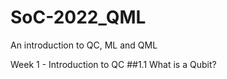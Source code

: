# SoC-2022_QML
An introduction to QC, ML and QML

Week 1 - Introduction to QC
##1.1 What is a Qubit?
